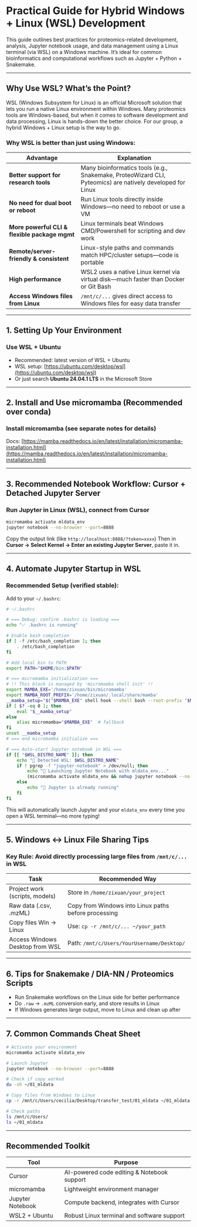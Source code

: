 # Practical Guide for Hybrid Windows + Linux (WSL) Development

This guide outlines best practices for proteomics-related development, analysis, Jupyter notebook usage, and data management using a Linux terminal (via WSL) on a Windows machine. It’s ideal for common bioinformatics and computational workflows such as Jupyter + Python + Snakemake.

---

## Why Use WSL? What’s the Point?

WSL (Windows Subsystem for Linux) is an official Microsoft solution that lets you run a native Linux environment within Windows. Many proteomics tools are Windows-based, but when it comes to software development and data processing, Linux is hands-down the better choice. For our group, a hybrid Windows + Linux setup is the way to go.

### Why WSL is better than just using Windows:

| Advantage                                     | Explanation                                                                                               |
| --------------------------------------------- | --------------------------------------------------------------------------------------------------------- |
| **Better support for research tools**         | Many bioinformatics tools (e.g., Snakemake, ProteoWizard CLI, Pyteomics) are natively developed for Linux |
| **No need for dual boot or reboot**           | Run Linux tools directly inside Windows—no need to reboot or use a VM                                     |
| **More powerful CLI & flexible package mgmt** | Linux terminals beat Windows CMD/Powershell for scripting and dev work                                    |
| **Remote/server-friendly & consistent**       | Linux-style paths and commands match HPC/cluster setups—code is portable                                  |
| **High performance**                          | WSL2 uses a native Linux kernel via virtual disk—much faster than Docker or Git Bash                      |
| **Access Windows files from Linux**           | `/mnt/c/...` gives direct access to Windows files for easy data transfer                                  |

---

## 1. Setting Up Your Environment

### Use WSL + Ubuntu

* Recommended: latest version of WSL + Ubuntu
* WSL setup: [https://ubuntu.com/desktop/wsl](https://ubuntu.com/desktop/wsl)
* Or just search **Ubuntu 24.04.1 LTS** in the Microsoft Store

---

## 2. Install and Use micromamba (Recommended over conda)

### Install micromamba (see separate notes for details)

Docs:
[https://mamba.readthedocs.io/en/latest/installation/micromamba-installation.html](https://mamba.readthedocs.io/en/latest/installation/micromamba-installation.html)

---

## 3. Recommended Notebook Workflow: Cursor + Detached Jupyter Server

### Run Jupyter in Linux (WSL), connect from Cursor

```bash
micromamba activate mldata_env
jupyter notebook --no-browser --port=8888
```

Copy the output link (like `http://localhost:8888/?token=xxxx`)
Then in **Cursor → Select Kernel → Enter an existing Jupyter Server**, paste it in.

---

## 4. Automate Jupyter Startup in WSL

### Recommended Setup (verified stable):

Add to your `~/.bashrc`:

```bash
# ~/.bashrc

# === Debug: confirm .bashrc is loading ===
echo "✅ .bashrc is running"

# Enable bash completion
if [ -f /etc/bash_completion ]; then
    . /etc/bash_completion
fi

# Add local bin to PATH
export PATH="$HOME/bin:$PATH"

# === micromamba initialization ===
# !! This block is managed by 'micromamba shell init' !!
export MAMBA_EXE='/home/zixuan/bin/micromamba'
export MAMBA_ROOT_PREFIX='/home/zixuan/.local/share/mamba'
__mamba_setup="$("$MAMBA_EXE" shell hook --shell bash --root-prefix "$MAMBA_ROOT_PREFIX" 2> /dev/null)"
if [ $? -eq 0 ]; then
    eval "$__mamba_setup"
else
    alias micromamba="$MAMBA_EXE"  # fallback
fi
unset __mamba_setup
# === end micromamba initialize ===

# === Auto-start Jupyter notebook in WSL ===
if [[ "$WSL_DISTRO_NAME" ]]; then
    echo "📢 Detected WSL: $WSL_DISTRO_NAME"
    if ! pgrep -f "jupyter-notebook" > /dev/null; then
        echo "🚀 Launching Jupyter Notebook with mldata_env..."
        (micromamba activate mldata_env && nohup jupyter notebook --no-browser --port=8888 &)
    else
        echo "🔄 Jupyter is already running"
    fi
fi
```

This will automatically launch Jupyter and your `mldata_env` every time you open a WSL terminal—no more typing!

---

## 5. Windows ↔ Linux File Sharing Tips

### Key Rule: Avoid directly processing large files from `/mnt/c/...` in WSL

| Task                            | Recommended Way                                      |
| ------------------------------- | ---------------------------------------------------- |
| Project work (scripts, models)  | Store in `/home/zixuan/your_project`                 |
| Raw data (.csv, .mzML)          | Copy from Windows into Linux paths before processing |
| Copy files Win → Linux          | Use: `cp -r /mnt/c/... ~/your_path`                  |
| Access Windows Desktop from WSL | Path: `/mnt/c/Users/YourUsername/Desktop/`           |

---

## 6. Tips for Snakemake / DIA-NN / Proteomics Scripts

* Run Snakemake workflows on the Linux side for better performance
* Do `.raw` → `.mzML` conversion early, and store results in Linux
* If Windows generates large output, move to Linux and clean up after

---

## 7. Common Commands Cheat Sheet

```bash
# Activate your environment
micromamba activate mldata_env

# Launch Jupyter
jupyter notebook --no-browser --port=8888

# Check if copy worked
du -sh ~/01_mldata

# Copy files from Windows to Linux
cp -r /mnt/c/Users/cecilia/Desktop/transfer_test/01_mldata ~/01_mldata

# Check paths
ls /mnt/c/Users/
ls ~/01_mldata
```

---

## Recommended Toolkit

| Tool             | Purpose                                    |
| ---------------- | ------------------------------------------ |
| Cursor           | AI-powered code editing & Notebook support |
| micromamba       | Lightweight environment manager            |
| Jupyter Notebook | Compute backend, integrates with Cursor    |
| WSL2 + Ubuntu    | Robust Linux terminal and software support |


